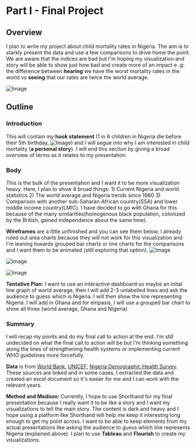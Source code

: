 # Part I - Final Project

## Overview
I plan to write my project about child mortality rates in Nigeria. The aim is to starkly present the data and use a few comparisons to drive home the point. We are aware that the indices are bad but I'm hoping my visualization and story will be able to show just how bad and create more of an impact e .g: the difference between **hearing** we have the worst mortality rates in the world vs **seeing** that our rates are twice the world average.

![Image](/dataviz-practice/Smiley%20Chart.jpg)

## Outline
### Introduction
 This will contain my **hook statement** (1 in 8 children in Nigeria die before their 5th birthday, ![Image](/dataviz-practice/1%20in%208.jpg)) and I will segue into why I am interested in child mortality (**a personal story**). I will end this section by giving a broad overview of terms as it relates to my presentation.
 
  ### Body
   This is the bulk of the presentation and I want it to be more visualization heavy. Here, I plan to show 4 broad things: 1) Current Nigeria and world statistics 2) The world average and Nigeria trends since 1960 3) Comparison with another sub-Saharan African country(SSA) and lower middle income country(LMIC). I have decided to go with Ghana for this because of the many similarities(homogenous black population, colonized by the British, gained independence about the same time).
   
   **Wireframes** are a little unfinished and you can see them below. I already ruled out area charts because they will not work for this visualization and I'm leaning towards grouped bar charts or line charts for the comparisons and I want them to be animated (still exploring that option).
![Image](/dataviz-practice/3%20Charts%20A.jpg)

![Image](/dataviz-practice/3%20Charts%20B.jpg)

![Image](/dataviz-practice/3%20Charts%20C.jpg)
   
  **Tentative Plan:**  I want to use an interactive dashboard so maybe an inital line graph of world average, then I will add 2-3 unlabelled lines and ask the audience to guess which is Nigeria. I will then show the line representing Nigeria. I will add in Ghana and for empasis, I will use a grouped bar chart to show all three (world average, Ghana and NIgeria)
   
   
  
   ### Summary
   I will recap my points and do my final call to action at the end. I'm still undecided on what the final call to action will be but I'm thinking something along the lines of strengthening health systems or implementing current WHO guidelines more forcefully.
   
   
   
   
   
   
   **Data** is from [World Bank](https://data.worldbank.org/indicator/SH.DYN.MORT?end=2019&start=1960&view=chart), [UNICEF](https://data.unicef.org/country/nga/), [Nigeria Demographic Health Survey](https://reliefweb.int/report/nigeria/who-and-nigerian-government-collaborate-curtail-child-mortality-country). These sources are linked and in some cases, I extracted the data and created an excel document so it's easier for me and I can work with the relevant years.
  
   **Method and Medium:** Currently, I hope to use Shorthand for my final presentation because I really want it to be like a story and I want my visualizations to tell the main story. The content is dark and heavy and I hope using a platform like Shorthand will help me keep it interestng long enough to get my point across. I want to be able to keep elements from my actual presentations like asking the audience to guess which line represents Nigeria (explained above). I plan to use **Tableau** and **Flourish** to create my visualizations.
 




